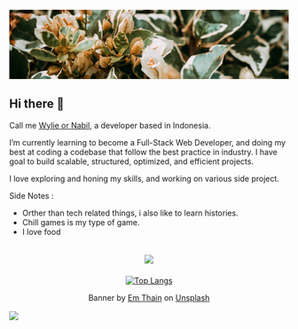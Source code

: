 

![akhmadgibran banner](./img/banner.png)







<h2 > Hi there 👋 </h2>

Call me <a href='https://linkedin.com/in/akhmadnabilgibran/' >Wylie or Nabil</a>, a developer based in Indonesia.

I’m currently learning to become a Full-Stack Web Developer, and doing my best at coding a codebase that follow the best practice in industry. I have goal to build scalable, structured, optimized, and efficient projects.

I love exploring and honing my skills, and working on various side project.

Side Notes :
- Orther than tech related things, i also like to learn histories.
- Chill games is my type of game.
- I love food





<h2 align="center"> 
  <a href="https://x.com/nabilplayground">
     <img src="https://img.shields.io/badge/X-000000?style=for-the-badge&logo=x&logoColor=white"/> 
  </a> 
</h2>
<div align=center>
  
[![Top Langs](https://github-readme-stats.vercel.app/api/top-langs/?username=akhmadgibran&layout=compact&theme=radical)](https://github.com/anuraghazra/github-readme-stats)

</div>

<p align="center">
Banner by <a href="https://unsplash.com/@thainos?utm_content=creditCopyText&utm_medium=referral&utm_source=unsplash">Em Thain</a> on <a href="https://unsplash.com/photos/a-close-up-of-a-bush-with-leaves-and-flowers-SnoUxdmw7cY?utm_content=creditCopyText&utm_medium=referral&utm_source=unsplash">Unsplash</a>
</p>
<div>
<img align="center" src="https://visitor-badge.laobi.icu/badge?page_id=akhmadgibran.akhmadgibran" />
</div>
  

